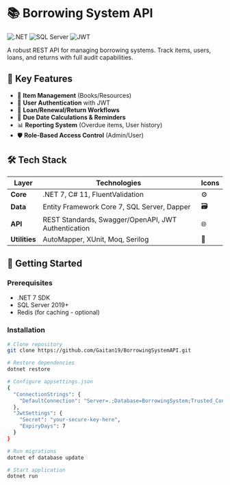 # 📚 Borrowing System API

![.NET](https://img.shields.io/badge/.NET-7.0-%23512BD4?logo=.net)
![SQL Server](https://img.shields.io/badge/SQL_Server-2022-%23CC2927?logo=microsoft-sql-server)
![JWT](https://img.shields.io/badge/JWT-Auth-%23000000?logo=json-web-tokens)

A robust REST API for managing borrowing systems. Track items, users, loans, and returns with full audit capabilities.

## 🌟 Key Features
- 📖 **Item Management** (Books/Resources)
- 👥 **User Authentication** with JWT
- 🔄 **Loan/Renewal/Return Workflows**
- 📆 **Due Date Calculations & Reminders**
- 📊 **Reporting System** (Overdue items, User history)
- 🛡️ **Role-Based Access Control** (Admin/User)

## 🛠️ Tech Stack
| **Layer**       | **Technologies**                                                                 | Icons |
|------------------|----------------------------------------------------------------------------------|-------|
| **Core**         | .NET 7, C# 11, FluentValidation                                                 | ⚙️   |
| **Data**         | Entity Framework Core 7, SQL Server, Dapper                                      | 🗃️   |
| **API**          | REST Standards, Swagger/OpenAPI, JWT Authentication                             | 🌐   |
| **Utilities**    | AutoMapper, XUnit, Moq, Serilog                                                 | 🔧   |

## 🚀 Getting Started

### Prerequisites
- .NET 7 SDK
- SQL Server 2019+
- Redis (for caching - optional)

### Installation
```bash
# Clone repository
git clone https://github.com/Gaitan19/BorrowingSystemAPI.git

# Restore dependencies
dotnet restore

# Configure appsettings.json
{
  "ConnectionStrings": {
    "DefaultConnection": "Server=.;Database=BorrowingSystem;Trusted_Connection=True;"
  },
  "JwtSettings": {
    "Secret": "your-secure-key-here",
    "ExpiryDays": 7
  }
}

# Run migrations
dotnet ef database update

# Start application
dotnet run
```
